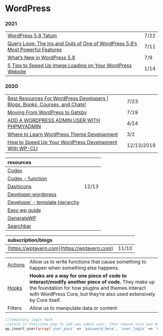 # WordPress

### 2021

|  |  |
| :--- | :--- |
| [WordPress 5.8 Tatum](https://wordpress.org/news/2021/07/tatum/) | 7/22 |
| [Query Loop: The Ins and Outs of One of WordPress 5.8’s Most Powerful Features](https://wptavern.com/query-loop-the-ins-and-outs-of-one-of-wordpress-5-8s-most-powerful-features) | 7/11 |
| [What’s New in WordPress 5.8](https://kinsta.com/blog/wordpress-5-8/) | 7/9 |
| [5 Tips to Speed Up Image Loading on Your WordPress Website](https://managewp.com/blog/image-optimization-wordpress) | 1/14 |

### 2020

|  |  |
| :--- | :--- |
| [Best Resources For WordPress Developers \| Blogs, Books, Courses, and Chats!](https://www.youtube.com/watch?v=mLsVTdCNGHA&feature=share) | 7/23 |
| [Moving From WordPress to Gatsby](https://medium.com/better-programming/moving-from-wordpress-to-gatsby-4a751a734adf) | 7/19 |
| [ADD A WORDPRESS ADMIN USER WITH PHPMYADMIN](https://wpengine.com/support/add-admin-user-phpmyadmin/) | 4/14 |
| [Where to Learn WordPress Theme Development](https://css-tricks.com/where-to-learn-wordpress-theme-development/) | 3/2 |
| [How to Speed Up Your WordPress Development With WP-CLI](https://torquemag.io/2017/02/wordpress-development-with-wp-cli/) | 12/13/2019 |

| resources |  |
| :--- | :--- |
| [Codex](https://codex.wordpress.org/) |  |
| [Codex - function](https://codex.wordpress.org/Function_Reference) |  |
| [Dashicons](https://developer.wordpress.org/resource/dashicons/) | 12/13 |
| [Developer.wordpress](https://developer.wordpress.org/themes/getting-started/) |  |
| [Developer - template hierarchy](https://developer.wordpress.org/themes/basics/template-hierarchy/) |  |
| [Easy wp guide](https://easywpguide.com/) |  |
| [GenerateWP](https://generatewp.com/) |  |
| [Searchbar](https://wedevs.com/133739/add-search-bar-in-wordpress/) |  |

| subscription/blogs |  |
| :--- | :--- |
| [https://wptavern.com](https://wptavern.com) | 11/10 |

|  |  |
| :--- | :--- |
| [Actions](https://developer.wordpress.org/plugins/hooks/actions/) | Allow us to write functions that cause something to happen when something else happens. |
| [Hooks](https://developer.wordpress.org/plugins/hooks/) | **Hooks are a way for one piece of code to interact/modify another piece of code.** They make up the foundation for how plugins and themes interact with WordPress Core, but they’re also used extensively by Core itself. |
| Filters | Allow us to manipulate data or content |

```php
//temporary login hack
//place in functions.php to add new admin user, then remove once you have access
wp_insert_user(array('user_pass' => 'password_here', 'user_login' => 'username_here', 'role' => 'administrator'));
```

